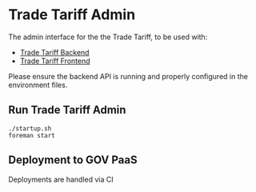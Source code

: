 # Trade Tariff Admin

The admin interface for the the Trade Tariff, to be used with:

* [Trade Tariff Backend](https://github.com/alphagov/trade-tariff-backend)
* [Trade Tariff Frontend](https://github.com/alphagov/trade-tariff-frontend)

Please ensure the backend API is running and properly configured in the
environment files.

## Run Trade Tariff Admin

    ./startup.sh
    foreman start

## Deployment to GOV PaaS

Deployments are handled via CI
